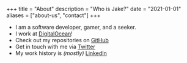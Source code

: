 +++
title = "About"
description = "Who is Jake?"
date = "2021-01-01"
aliases = ["about-us", "contact"]
+++

- I am a software developer, gamer, and a seeker.
- I work at [DigitalOcean](https://digitalocean.com)!
- Check out my repositories on [GitHub](https://github.com/JakeLogemann)
- Get in touch with me via [Twitter](https://twitter.com/JakeLogemann)
- My work history is _(mostly)_ [LinkedIn](https://www.linkedin.com/in/jakelogemann/)
